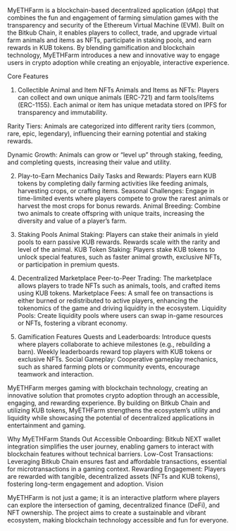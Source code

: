 MyETHFarm is a blockchain-based decentralized application (dApp) that combines the fun and engagement of farming simulation games with the transparency and security of the Ethereum Virtual Machine (EVM). Built on the Bitkub Chain, it enables players to collect, trade, and upgrade virtual farm animals and items as NFTs, participate in staking pools, and earn rewards in KUB tokens. By blending gamification and blockchain technology, MyETHFarm introduces a new and innovative way to engage users in crypto adoption while creating an enjoyable, interactive experience.

Core Features

1. Collectible Animal and Item NFTs
Animals and Items as NFTs: Players can collect and own unique animals (ERC-721) and farm tools/items (ERC-1155). Each animal or item has unique metadata stored on IPFS for transparency and immutability.

Rarity Tiers: Animals are categorized into different rarity tiers (common, rare, epic, legendary), influencing their earning potential and staking rewards.

Dynamic Growth: Animals can grow or “level up” through staking, feeding, and completing quests, increasing their value and utility.

2. Play-to-Earn Mechanics
Daily Tasks and Rewards: Players earn KUB tokens by completing daily farming activities like feeding animals, harvesting crops, or crafting items.
Seasonal Challenges: Engage in time-limited events where players compete to grow the rarest animals or harvest the most crops for bonus rewards.
Animal Breeding: Combine two animals to create offspring with unique traits, increasing the diversity and value of a player’s farm.

3. Staking Pools
Animal Staking: Players can stake their animals in yield pools to earn passive KUB rewards. Rewards scale with the rarity and level of the animal.
KUB Token Staking: Players stake KUB tokens to unlock special features, such as faster animal growth, exclusive NFTs, or participation in premium quests.

4. Decentralized Marketplace
Peer-to-Peer Trading: The marketplace allows players to trade NFTs such as animals, tools, and crafted items using KUB tokens.
Marketplace Fees: A small fee on transactions is either burned or redistributed to active players, enhancing the tokenomics of the game and driving liquidity in the ecosystem.
Liquidity Pools: Create liquidity pools where users can swap in-game resources or NFTs, fostering a vibrant economy.

5. Gamification Features
Quests and Leaderboards: Introduce quests where players collaborate to achieve milestones (e.g., rebuilding a barn). Weekly leaderboards reward top players with KUB tokens or exclusive NFTs.
Social Gameplay: Cooperative gameplay mechanics, such as shared farming plots or community events, encourage teamwork and interaction.

MyETHFarm merges gaming with blockchain technology, creating an innovative solution that promotes crypto adoption through an accessible, engaging, and rewarding experience. By building on Bitkub Chain and utilizing KUB tokens, MyETHFarm strengthens the ecosystem’s utility and liquidity while showcasing the potential of decentralized applications in entertainment and gaming.

Why MyETHFarm Stands Out
Accessible Onboarding: Bitkub NEXT wallet integration simplifies the user journey, enabling gamers to interact with blockchain features without technical barriers.
Low-Cost Transactions: Leveraging Bitkub Chain ensures fast and affordable transactions, essential for microtransactions in a gaming context.
Rewarding Engagement: Players are rewarded with tangible, decentralized assets (NFTs and KUB tokens), fostering long-term engagement and adoption.
Vision

MyETHFarm is not just a game; it is an interactive platform where players can explore the intersection of gaming, decentralized finance (DeFi), and NFT ownership. The project aims to create a sustainable and vibrant ecosystem, making blockchain technology accessible and fun for everyone.
